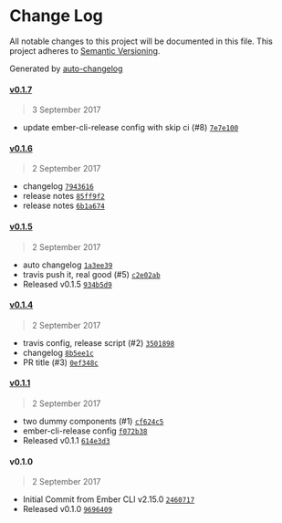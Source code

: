 # Change Log
All notable changes to this project will be documented in this file. This project adheres to [Semantic Versioning](http://semver.org/).

Generated by [auto-changelog](https://github.com/CookPete/auto-changelog)


#### [v0.1.7](https://github.com/jonpitch/auto-release/compare/v0.1.6...v0.1.7)
> 3 September 2017

* update ember-cli-release config with skip ci (#8) [`7e7e100`](https://github.com/jonpitch/auto-release/commit/7e7e10085d189c6a54c9e3055854b309de6656bb)


#### [v0.1.6](https://github.com/jonpitch/auto-release/compare/v0.1.5...v0.1.6)
> 2 September 2017

* changelog [`7943616`](https://github.com/jonpitch/auto-release/commit/7943616de3158ba76b937aec01d739a350fd1b24)
* release notes [`85ff9f2`](https://github.com/jonpitch/auto-release/commit/85ff9f27fd68a7298370b4b288a0434892f67e44)
* release notes [`6b1a674`](https://github.com/jonpitch/auto-release/commit/6b1a67450e2a241eb6fd95f40e594035d732454f)


#### [v0.1.5](https://github.com/jonpitch/auto-release/compare/v0.1.4...v0.1.5)
> 2 September 2017

* auto changelog [`1a3ee39`](https://github.com/jonpitch/auto-release/commit/1a3ee3918c5c108cb24d05b241c06cd87ccdfa16)
* travis push it, real good (#5) [`c2e02ab`](https://github.com/jonpitch/auto-release/commit/c2e02abc7d3d2ae6345fce8b8532a9e2da64555f)
* Released v0.1.5 [`934b5d9`](https://github.com/jonpitch/auto-release/commit/934b5d9db8abe3e1f64a973c53a766926af71ad2)


#### [v0.1.4](https://github.com/jonpitch/auto-release/compare/v0.1.1...v0.1.4)
> 2 September 2017

* travis config, release script (#2) [`3501898`](https://github.com/jonpitch/auto-release/commit/3501898193f5b29b2053ab30709f62962b3abeb2)
* changelog [`8b5ee1c`](https://github.com/jonpitch/auto-release/commit/8b5ee1cf0c18d804a0d338dde9ff6f9c4c0ade03)
* PR title (#3) [`0ef348c`](https://github.com/jonpitch/auto-release/commit/0ef348c198ed289f6a6df64ba81b43abce3ad0b0)


#### [v0.1.1](https://github.com/jonpitch/auto-release/compare/v0.1.0...v0.1.1)
> 2 September 2017

* two dummy components (#1) [`cf624c5`](https://github.com/jonpitch/auto-release/commit/cf624c517663f82972941d9c36c6db14bda8f6a5)
* ember-cli-release config [`f072b38`](https://github.com/jonpitch/auto-release/commit/f072b383e277cf01b084b227f79f193663ce0a79)
* Released v0.1.1 [`614e3d3`](https://github.com/jonpitch/auto-release/commit/614e3d35523b5ad4e7dd813cafb6900e42e81195)


#### v0.1.0
> 2 September 2017

* Initial Commit from Ember CLI v2.15.0 [`2460717`](https://github.com/jonpitch/auto-release/commit/246071789fb2b4307369b3ee55e7bc90bb30154f)
* Released v0.1.0 [`9696409`](https://github.com/jonpitch/auto-release/commit/96964093202015ddbf0b1cdd95962c2e72324a0e)
